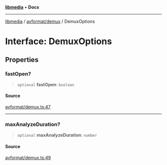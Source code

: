 [**libmedia**](../../../README.md) • **Docs**

***

[libmedia](../../../README.md) / [avformat/demux](../README.md) / DemuxOptions

# Interface: DemuxOptions

## Properties

### fastOpen?

> `optional` **fastOpen**: `boolean`

#### Source

[avformat/demux.ts:47](https://github.com/zhaohappy/libmedia/blob/83708827f1f74f03ced670ca9bc2d9d1e5e5366a/src/avformat/demux.ts#L47)

***

### maxAnalyzeDuration?

> `optional` **maxAnalyzeDuration**: `number`

#### Source

[avformat/demux.ts:49](https://github.com/zhaohappy/libmedia/blob/83708827f1f74f03ced670ca9bc2d9d1e5e5366a/src/avformat/demux.ts#L49)
